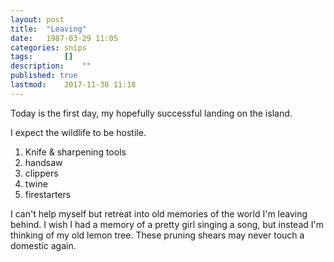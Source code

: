 ```yaml
---
layout: post
title: 	"Leaving"
date:	1987-03-29 11:05	
categories:	snips
tags:		[] 
description: 	""
published: true
lastmod:	2017-11-30 11:18
---
```


Today is the first day, my hopefully successful landing on the island. 

I expect the wildlife to be hostile. 

1. Knife & sharpening tools
2. handsaw
3. clippers
4. twine
5. firestarters

I can't help myself but retreat into old memories of the world I'm leaving behind. I wish I had a memory of a pretty girl singing a song, but instead I'm thinking of my old lemon tree. These pruning shears may never touch a domestic again.

